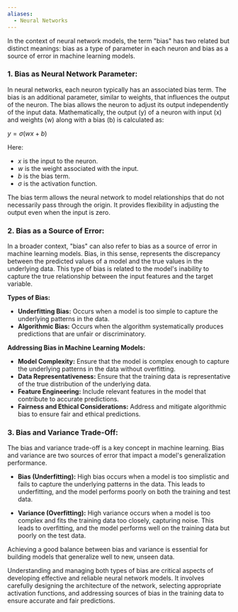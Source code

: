 ```yaml
---
aliases:
  - Neural Networks
---
```

In the context of neural network models, the term "bias" has two related but distinct meanings: bias as a type of parameter in each neuron and bias as a source of error in machine learning models.

### 1. **Bias as Neural Network Parameter:**
In neural networks, each neuron typically has an associated bias term. The bias is an additional parameter, similar to weights, that influences the output of the neuron. The bias allows the neuron to adjust its output independently of the input data. Mathematically, the output \(y\) of a neuron with input \(x\) and weights \(w\) along with a bias \(b\) is calculated as:

$y = \sigma(wx + b)$

Here:
- $x$ is the input to the neuron.
- $w$ is the weight associated with the input.
- $b$ is the bias term.
- $\sigma$ is the activation function.

The bias term allows the neural network to model relationships that do not necessarily pass through the origin. It provides flexibility in adjusting the output even when the input is zero.

### 2. **Bias as a Source of Error:**
In a broader context, "bias" can also refer to bias as a source of error in machine learning models. Bias, in this sense, represents the discrepancy between the predicted values of a model and the true values in the underlying data. This type of bias is related to the model's inability to capture the true relationship between the input features and the target variable.

**Types of Bias:**
   - **Underfitting Bias:** Occurs when a model is too simple to capture the underlying patterns in the data.
   - **Algorithmic Bias:** Occurs when the algorithm systematically produces predictions that are unfair or discriminatory.

**Addressing Bias in Machine Learning Models:**
   - **Model Complexity:** Ensure that the model is complex enough to capture the underlying patterns in the data without overfitting.
   - **Data Representativeness:** Ensure that the training data is representative of the true distribution of the underlying data.
   - **Feature Engineering:** Include relevant features in the model that contribute to accurate predictions.
   - **Fairness and Ethical Considerations:** Address and mitigate algorithmic bias to ensure fair and ethical predictions.

### 3. **Bias and Variance Trade-Off:**
The bias and variance trade-off is a key concept in machine learning. Bias and variance are two sources of error that impact a model's generalization performance.

- **Bias (Underfitting):** High bias occurs when a model is too simplistic and fails to capture the underlying patterns in the data. This leads to underfitting, and the model performs poorly on both the training and test data.
  
- **Variance (Overfitting):** High variance occurs when a model is too complex and fits the training data too closely, capturing noise. This leads to overfitting, and the model performs well on the training data but poorly on the test data.

Achieving a good balance between bias and variance is essential for building models that generalize well to new, unseen data.

Understanding and managing both types of bias are critical aspects of developing effective and reliable neural network models. It involves carefully designing the architecture of the network, selecting appropriate activation functions, and addressing sources of bias in the training data to ensure accurate and fair predictions.
